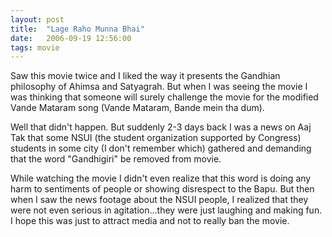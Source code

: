 ```yaml
---
layout: post
title:  "Lage Raho Munna Bhai"
date:   2006-09-19 12:56:00
tags: movie
---
```


Saw this movie twice and I liked the way it presents the Gandhian philosophy of Ahimsa and Satyagrah. But when I was seeing the movie I was thinking that someone will surely challenge the movie for the modified Vande Mataram song (Vande Mataram, Bande mein tha dum).

Well that didn't happen. But suddenly 2-3 days back I was a news on Aaj Tak that some NSUI (the student organization supported by Congress) students in some city (I don't remember which) gathered and demanding that the word "Gandhigiri" be removed from movie.

While watching the movie I didn't even realize that this word is doing any harm to sentiments of people or showing disrespect to the Bapu. But then when I saw the news footage about the NSUI people, I realized that they were not even serious in agitation...they were just laughing and making fun. I hope this was just to attract media and not to really ban the movie.
